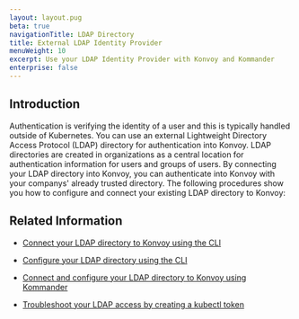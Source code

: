 ```yaml
---
layout: layout.pug
beta: true
navigationTitle: LDAP Directory
title: External LDAP Identity Provider
menuWeight: 10
excerpt: Use your LDAP Identity Provider with Konvoy and Kommander
enterprise: false
---
```


## Introduction

Authentication is verifying the identity of a user and this is typically handled outside of Kubernetes. You can use an external Lightweight Directory Access Protocol (LDAP) directory for authentication into Konvoy. LDAP directories are created in organizations as a central location for authentication information for users and groups of users. By connecting your LDAP directory into Konvoy, you can authenticate into Konvoy with your companys' already trusted directory. The following procedures show you how to configure and connect your existing LDAP directory to Konvoy:

## Related Information

- [Connect your LDAP directory to Konvoy using the CLI](/dkp/konvoy/1.4/security/external-idps/howto-dex-ldap-connector/)

- [Configure your LDAP directory using the CLI](/dkp/konvoy/1.4/security/external-idps/rbac/)
- [Connect and configure your LDAP directory to Konvoy using Kommander](./setup-ldap)

- [Troubleshoot your LDAP access by creating a kubectl token](./gen-kubectl-token)
